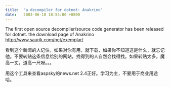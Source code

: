 ```yaml
---
title:  "a decompiler for dotnet: Anakrino"
date:   2003-06-18 18:54:00 +0800
---
```


The first open source decompiler/source code generator has been released for dotnet. the download page of Anakrino http://www.saurik.com/net/exemplar/   

看到这个新闻的人记住，如果对你有用，就下载，如果你不知道这是什么，就忘记他。不要转贴这条信息给别的网站，找得到的人自然会找得找。如果转贴太多，魔高一丈，道高一尺呀。。。  

用这个工具来查看aspsky的news.net 2.4正好。学习为主，不要用于商业用途哈。  

